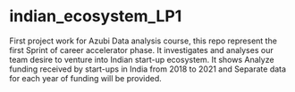 # indian_ecosystem_LP1
First project work for Azubi Data analysis course, this repo represent the first Sprint of career accelerator phase. It investigates and analyses our team desire to venture into Indian start-up ecosystem. It shows Analyze funding received by start-ups in India from 2018 to 2021 and Separate data for each year of funding will be provided.
